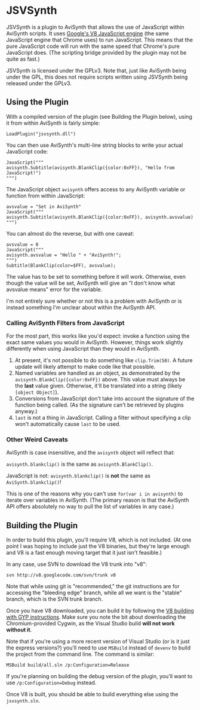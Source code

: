 JSVSynth
========

JSVSynth is a plugin to AviSynth that allows the use of JavaScript within
AviSynth scripts. It uses [Google's V8 JavaScript
engine](https://developers.google.com/v8/) (the same JavaScript
engine that Chrome uses) to run JavaScript. This means that the pure JavaScript
code will run with the same speed that Chrome's pure JavaScript does. (The
scripting bridge provided by the plugin may not be quite as fast.)

JSVSynth is licensed under the GPLv3. Note that, just like AviSynth being under
the GPL, this does not require scripts written using JSVSynth being released
under the GPLv3.

Using the Plugin
----------------

With a compiled version of the plugin (see Building the Plugin below), using it
from within AviSynth is fairly simple:

    LoadPlugin("jsvsynth.dll")

You can then use AviSynth's multi-line string blocks to write your actual
JavaScript code:

    JavaScript("""
    avisynth.Subtitle(avisynth.BlankClip({color:0xFF}), "Hello from JavaScript!")
    """)

The JavaScript object `avisynth` offers access to any AviSynth variable or
function from within JavaScript:

    avsvalue = "Set in AviSynth"
    JavaScript("""
    avisynth.Subtitle(avisynth.BlankClip({color:0xFF}), avisynth.avsvalue)
    """)

You can almost do the reverse, but with one caveat:

    avsvalue = 0
    JavaScript("""
    avisynth.avsvalue = "Hello " + "AviSynth!";
    """)
    Subtitle(BlankClip(color=$FF), avsvalue);

The value has to be set to something before it will work. Otherwise, even though
the value will be set, AviSynth will give an "I don't know what avsvalue means"
error for the variable.

I'm not entirely sure whether or not this is a problem with AviSynth or is
instead something I'm unclear about within the AviSynth API.

### Calling AviSynth Filters from JavaScript

For the most part, this works like you'd expect: invoke a function using the
exact same values you would in AviSynth. However, things work slightly
differently when using JavaScript than they would in AviSynth.

1. At present, it's not possible to do something like `clip.Trim(50)`. A future
   update will likely attempt to make code like that possible.
2. Named variables are handled as an object, as demonstrated by the
   `avisynth.BlankClip({color:0xFF})` above. This value must always be the
   **last** value given. Otherwise, it'll be translated into a string (likely
   `[object Object]`).
3. Conversions from JavaScript don't take into account the signature of the
   function being called. (As the signature can't be retrieved by plugins
   anyway.)
4. `last` is not a thing in JavaScript. Calling a filter without specifying a
   clip won't automatically cause `last` to be used.

### Other Weird Caveats

AviSynth is case insensitive, and the `avisynth` object will reflect that:

`avisynth.blankclip()` is the same as `avisynth.BlankClip()`.

JavaScript is not: `avisynth.blankclip()` is **not** the same as
`AviSynth.blankclip()`!

This is one of the reasons why you can't use `for(var i in avisynth)` to iterate
over variables in AviSynth. (The primary reason is that the AviSynth API offers
absolutely no way to pull the list of variables in any case.)

Building the Plugin
-------------------

In order to build this plugin, you'll require V8, which is not included. (At one
point I was hoping to include just the V8 binaries, but they're large enough and
V8 is a fast enough moving target that it just isn't feasible.)

In any case, use SVN to download the V8 trunk into "v8":

    svn http://v8.googlecode.com/svn/trunk v8

Note that while using git is "recommended," the git instructions are for
accessing the "bleeding edge" branch, while all we want is the "stable" branch,
which is the SVN trunk branch.

Once you have V8 downloaded, you can build it by following the [V8 building with
GYP instructions](http://code.google.com/p/v8/wiki/BuildingWithGYP). Make sure
you note the bit about downloading the Chromium-provided Cygwin, as the Visual
Studio build **will not work without it**.

Note that if you're using a more recent version of Visual Studio (or is it just
the express versions?) you'll need to use `MSBuild` instead of `devenv` to build
the project from the command line. The command is similar:

    MSBuild build/all.sln /p:Configuration=Release 

If you're planning on building the debug version of the plugin, you'll want to
use `/p:Configuration=Debug` instead.

Once V8 is built, you should be able to build everything else using the
`jsvsynth.sln`.